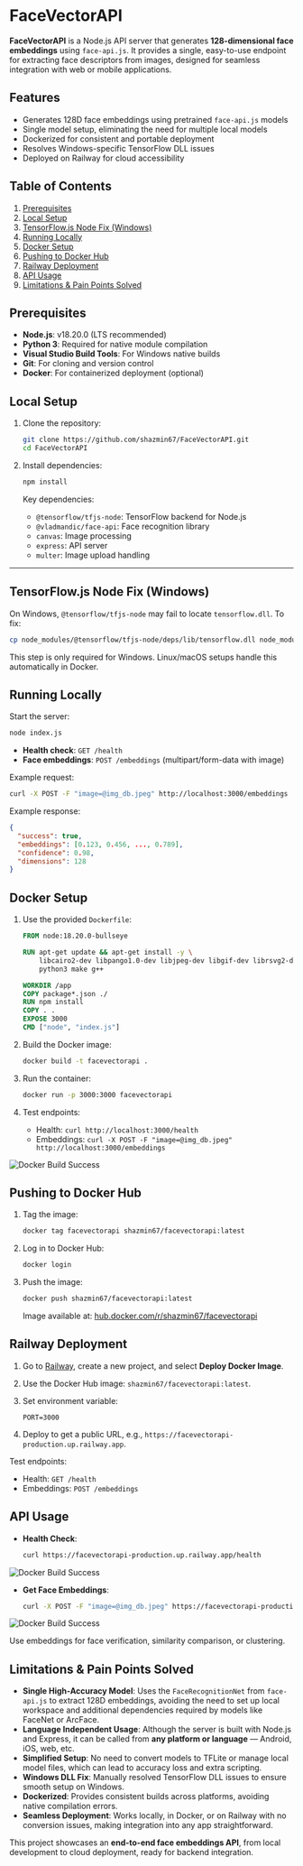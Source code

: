 # FaceVectorAPI

**FaceVectorAPI** is a Node.js API server that generates **128-dimensional face embeddings** using `face-api.js`. It provides a single, easy-to-use endpoint for extracting face descriptors from images, designed for seamless integration with web or mobile applications.

## Features

- Generates 128D face embeddings using pretrained `face-api.js` models
- Single model setup, eliminating the need for multiple local models
- Dockerized for consistent and portable deployment
- Resolves Windows-specific TensorFlow DLL issues
- Deployed on Railway for cloud accessibility



## Table of Contents

1. [Prerequisites](#prerequisites)
2. [Local Setup](#local-setup)
3. [TensorFlow.js Node Fix (Windows)](#tensorflowjs-node-fix-windows)
4. [Running Locally](#running-locally)
5. [Docker Setup](#docker-setup)
6. [Pushing to Docker Hub](#pushing-to-docker-hub)
7. [Railway Deployment](#railway-deployment)
8. [API Usage](#api-usage)
9. [Limitations & Pain Points Solved](#limitations--pain-points-solved)



## Prerequisites

- **Node.js**: v18.20.0 (LTS recommended)
- **Python 3**: Required for native module compilation
- **Visual Studio Build Tools**: For Windows native builds
- **Git**: For cloning and version control
- **Docker**: For containerized deployment (optional)



## Local Setup

1. Clone the repository:

   ```bash
   git clone https://github.com/shazmin67/FaceVectorAPI.git
   cd FaceVectorAPI
   ```

2. Install dependencies:

   ```bash
   npm install
   ```

   Key dependencies:
   - `@tensorflow/tfjs-node`: TensorFlow backend for Node.js
   - `@vladmandic/face-api`: Face recognition library
   - `canvas`: Image processing
   - `express`: API server
   - `multer`: Image upload handling

---

## TensorFlow.js Node Fix (Windows)

On Windows, `@tensorflow/tfjs-node` may fail to locate `tensorflow.dll`. To fix:

```bash
cp node_modules/@tensorflow/tfjs-node/deps/lib/tensorflow.dll node_modules/@tensorflow/tfjs-node/lib/napi-v8/
```

This step is only required for Windows. Linux/macOS setups handle this automatically in Docker.



## Running Locally

Start the server:

```bash
node index.js
```

- **Health check**: `GET /health`
- **Face embeddings**: `POST /embeddings` (multipart/form-data with image)

Example request:

```bash
curl -X POST -F "image=@img_db.jpeg" http://localhost:3000/embeddings
```

Example response:

```json
{
  "success": true,
  "embeddings": [0.123, 0.456, ..., 0.789],
  "confidence": 0.98,
  "dimensions": 128
}
```


## Docker Setup

1. Use the provided `Dockerfile`:

   ```dockerfile
   FROM node:18.20.0-bullseye

   RUN apt-get update && apt-get install -y \
       libcairo2-dev libpango1.0-dev libjpeg-dev libgif-dev librsvg2-dev \
       python3 make g++

   WORKDIR /app
   COPY package*.json ./
   RUN npm install
   COPY . .
   EXPOSE 3000
   CMD ["node", "index.js"]
   ```

2. Build the Docker image:

   ```bash
   docker build -t facevectorapi .
   ```

3. Run the container:

   ```bash
   docker run -p 3000:3000 facevectorapi
   ```

4. Test endpoints:
   - Health: `curl http://localhost:3000/health`
   - Embeddings: `curl -X POST -F "image=@img_db.jpeg" http://localhost:3000/embeddings`



![Docker Build Success](assets/docker_success.PNG)



## Pushing to Docker Hub

1. Tag the image:

   ```bash
   docker tag facevectorapi shazmin67/facevectorapi:latest
   ```

2. Log in to Docker Hub:

   ```bash
   docker login
   ```

3. Push the image:

   ```bash
   docker push shazmin67/facevectorapi:latest
   ```

   Image available at: [hub.docker.com/r/shazmin67/facevectorapi](https://hub.docker.com/r/shazmin67/facevectorapi)



## Railway Deployment

1. Go to [Railway](https://railway.app/), create a new project, and select **Deploy Docker Image**.
2. Use the Docker Hub image: `shazmin67/facevectorapi:latest`.
3. Set environment variable:

   ```
   PORT=3000
   ```

4. Deploy to get a public URL, e.g., `https://facevectorapi-production.up.railway.app`.

Test endpoints:
- Health: `GET /health`
- Embeddings: `POST /embeddings`



## API Usage

- **Health Check**:

   ```bash
   curl https://facevectorapi-production.up.railway.app/health
   ```

   
![Docker Build Success](assets/deployment.PNG)


- **Get Face Embeddings**:

   ```bash
   curl -X POST -F "image=@img_db.jpeg" https://facevectorapi-production.up.railway.app/embeddings
   ```

![Docker Build Success](assets/Results.PNG)


Use embeddings for face verification, similarity comparison, or clustering.



## Limitations & Pain Points Solved

- **Single High-Accuracy Model**: Uses the `FaceRecognitionNet` from `face-api.js` to extract 128D embeddings, avoiding the need to set up local workspace and additional dependencies required by models like FaceNet or ArcFace.  
- **Language Independent Usage**: Although the server is built with Node.js and Express, it can be called from **any platform or language** — Android, iOS, web, etc.  
- **Simplified Setup**: No need to convert models to TFLite or manage local model files, which can lead to accuracy loss and extra scripting.  
- **Windows DLL Fix**: Manually resolved TensorFlow DLL issues to ensure smooth setup on Windows.  
- **Dockerized**: Provides consistent builds across platforms, avoiding native compilation errors.  
- **Seamless Deployment**: Works locally, in Docker, or on Railway with no conversion issues, making integration into any app straightforward.  


This project showcases an **end-to-end face embeddings API**, from local development to cloud deployment, ready for backend integration.


